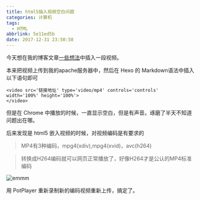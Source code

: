 ```yaml
---
title: html5插入视频空白问题
categories: 计算机
tags:
  - HTML
abbrlink: 5e11ed5b
date: 2017-12-31 23:50:58
---
```


今天想在我的博客文章[一些想法](https://jerrysheh.github.io/post/c3c12d05.html)中插入一段视频。

本来把视频上传到我的apache服务器中，然后在 Hexo 的 Markdown语法中插入以下语句即可

```
<video src='链接地址' type='video/mp4' controls='controls'  width='100%' height='100%'>
</video>
```

但是在 Chrome 中播放的时候，一直显示空白，但是有声音。琢磨了半天不知道问题出在哪。

后来发现是 html5 嵌入视频的时候，对视频编码是有要求的

> MP4有3种编码，mpg4(xdiv),mpg4(xvid)，avc(h264)

> 转换成H264编码就可以网页正常播放了，好像H264才是公认的MP4标准编码


![emmm](../../../../images/emmm.jpg)


用 PotPlayer 重新录制新的编码视频重新上传，搞定了。
